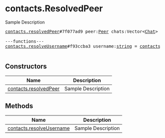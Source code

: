 # contacts.ResolvedPeer

Sample Description

<pre>
<a href="../constructor/contacts.resolvedPeer.md">contacts.resolvedPeer</a>#7f077ad9 peer:<a href="../type/Peer.md">Peer</a> chats:Vector&lt;<a href="../type/Chat.md">Chat</a>&gt; users:Vector&lt;<a href="../type/User.md">User</a>&gt; = <a href="../type/contacts.ResolvedPeer.md">contacts.ResolvedPeer</a>;

---functions---
<a href="../method/contacts.resolveUsername.md">contacts.resolveUsername</a>#f93ccba3 username:<a href="../type/string.md">string</a> = <a href="../type/contacts.ResolvedPeer.md">contacts.ResolvedPeer</a>;

</pre>

## Constructors

| Name | Description |
|------|-------------|
| [contacts.resolvedPeer](../constructor/contacts.resolvedPeer.md) | Sample Description |

## Methods

| Name | Description |
|------|-------------|
| [contacts.resolveUsername](../method/contacts.resolveUsername.md) | Sample Description |
